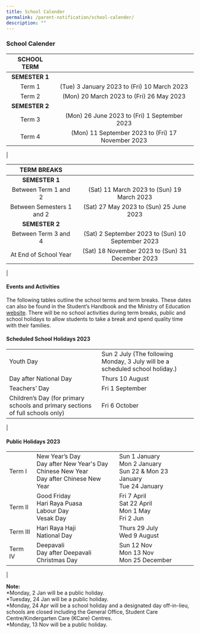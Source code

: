 ```yaml
---
title: School Calender
permalink: /parent-notification/school-calender/
description: ""
---
```

### **School Calender**

| SCHOOL TERM |  |
|:---:|:---:|
| **SEMESTER 1** |  |
| Term 1 | (Tue) 3 January 2023 to (Fri) 10 March 2023 |
| Term 2 | (Mon) 20 March 2023 to (Fri) 26 May 2023 |
| **SEMESTER 2** |  |
| Term 3 | (Mon) 26 June 2023 to (Fri) 1 September 2023 |
| Term 4 | (Mon) 11 September 2023 to (Fri) 17 November 2023 |
|

| TERM BREAKS |  |
|:---:|:---:|
| **SEMESTER 1** |  |
| Between Term 1 and 2 |  (Sat) 11 March 2023 to (Sun) 19 March 2023 |
| Between Semesters 1 and 2 |  (Sat) 27 May 2023 to (Sun) 25 June 2023 |
| **SEMESTER 2** |  |
| Between Term 3 and 4 |  (Sat) 2 September 2023 to (Sun) 10 September 2023 |
| At End of School Year |  (Sat) 18 November 2023 to (Sun) 31 December 2023 |
|

#### **Events and Activities**

The following tables outline the school terms and term breaks. These dates can also be found in the Student’s Handbook and the Ministry of Education [website](https://www.moe.gov.sg/news/press-releases/20221019-school-terms-and-holidays-for-2023). There will be no school activities during term breaks, public and school holidays to allow students to take a break and spend quality time with their families.

<!--[Events & Activities for Semester 1](/files/events%20and%20activities.pdf) -->

#### **Scheduled School Holidays 2023**

| | |
|---|---|
| Youth Day | Sun 2 July (The following Monday, 3 July will be a scheduled school holiday.) |
| Day after National Day | Thurs 10 August |
| Teachers’ Day | Fri 1 September |
| Children’s Day (for primary schools and primary sections of full schools only) | Fri 6 October |
|

#### **Public Holidays 2023**

|  |  |  |
|---|---|---|
| Term I | New Year’s Day<br>Day after New Year's Day<br>Chinese New Year<br> Day after Chinese New Year | Sun 1 January <br>Mon 2 January<br>Sun 22 & Mon 23 January <br>Tue 24 January |
| Term II | Good Friday<br>Hari Raya Puasa<br>Labour Day<br>Vesak Day | Fri 7 April <br>Sat 22 April<br> Mon 1 May <br>Fri 2 Jun|
| Term III | Hari Raya Haji<br>National Day | Thurs 29 July<br>Wed 9 August |
| Term IV | Deepavali<br>Day after Deepavali<br>Christmas Day | Sun 12 Nov<br>Mon 13 Nov<br>Mon 25 December |
|


**Note:**<br>
*Monday, 2 Jan will be a public holiday.<br>
*Tuesday, 24 Jan will be a public holiday.<br>
*Monday, 24 Apr will be a school holiday and a designated day off-in-lieu, schools are closed including the General Office, Student Care Centre/Kindergarten Care (KCare) Centres.<br>
*Monday, 13 Nov will be a public holiday.